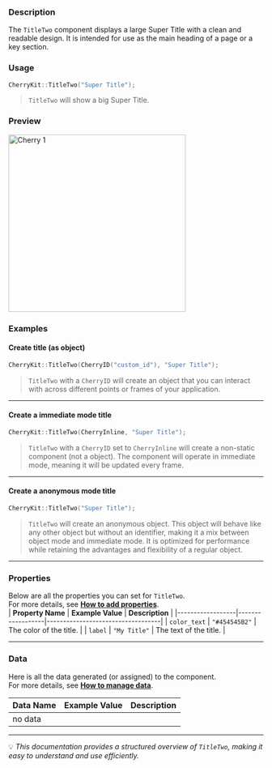 ### Description  
The `TitleTwo` component displays a large Super Title with a clean and readable design. It is intended for use as the main heading of a page or a key section.

### Usage  
```cpp
CherryKit::TitleTwo("Super Title");
```
> `TitleTwo` will show a big Super Title.  

### Preview
<img src="https://static.infinite.si/cherrydocs/1.3/all/imgs/components_references/buttons_button_h2.png" alt="Cherry 1" width="350">

### Examples 
#### Create title (as object)
```cpp
CherryKit::TitleTwo(CherryID("custom_id"), "Super Title");
```
> `TitleTwo` with a `CherryID` will create an object that you can interact with across different points or frames of your application.

---

#### Create a immediate mode title
```cpp
CherryKit::TitleTwo(CherryInline, "Super Title");
```
> `TitleTwo` with a `CherryID` set to `CherryInline` will create a non-static component (not a object). The component will operate in immediate mode, meaning it will be updated every frame.

---
#### Create a anonymous mode title
```cpp
CherryKit::TitleTwo("Super Title");
```
> `TitleTwo` will create an anonymous object. This object will behave like any other object but without an identifier, making it a mix between object mode and immediate mode. It is optimized for performance while retaining the advantages and flexibility of a regular object.

---
### Properties  
Below are all the properties you can set for `TitleTwo`.  
For more details, see **[How to add properties]()**.  
| **Property Name** | **Example Value**  | **Description**                   |
|------------------|------------------|-----------------------------------|
| `color_text`       | `"#454545B2"`      | The color of the title. |
| `label`       | `"My Title"`      | The text of the title. |

---

### Data  
Here is all the data generated (or assigned) to the component.  
For more details, see **[How to manage data]()**.  

| **Data Name** | **Example Value**  | **Description**                   |
|------------------|------------------|-----------------------------------|
| no data |

---


💡 *This documentation provides a structured overview of `TitleTwo`, making it easy to understand and use efficiently.*  
